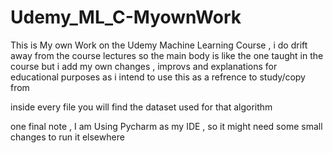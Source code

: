 # Udemy_ML_C-MyownWork

This is My own Work on the Udemy Machine Learning Course , i do drift away from the course lectures so the main body is like the one taught in the course but i add my own changes , improvs and explanations for educational purposes as i intend to use this as a refrence to study/copy from


inside every file you will find the dataset used for that algorithm 


one final note , I am Using Pycharm as my IDE , so it might need some  small changes to run it elsewhere 


